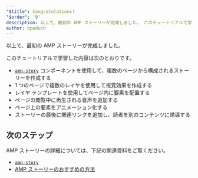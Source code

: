 ```yaml
---
"$title": Congratulations!
"$order": '9'
description: 以上で、最初の AMP ストーリーが完成しました。 このチュートリアルで学習した内容は次のとおりです。 amp-story コンポーネントを使用して、複数のページから構成されるストーリーを作成する
author: bpaduch
---
```


以上で、最初の AMP ストーリーが完成しました。

このチュートリアルで学習した内容は次のとおりです。

- [`amp-story`](../../../../documentation/components/reference/amp-story.md) コンポーネントを使用して、複数のページから構成されるストーリーを作成する
- 1 つのページで複数のレイヤを使用して視覚効果を作成する
- レイヤ テンプレートを使用してページ内に要素を配置する
- ページの閲覧中に再生される音声を追加する
- ページ上の要素をアニメーション化する
- ストーリーの最後に関連リンクを追加し、読者を別のコンテンツに誘導する

## 次のステップ

AMP ストーリーの詳細については、下記の関連資料をご覧ください。

- [`amp-story`](../../../../documentation/components/reference/amp-story.md)
- [AMP ストーリーのおすすめの方法](../../../../documentation/guides-and-tutorials/start/create_successful_stories.md)
